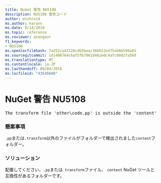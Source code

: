 ```yaml
---
title: NuGet 警告 NU5108
description: NU5108 警告コード
author: mishra14
ms.author: karann
ms.date: 8/14/2018
ms.topic: reference
ms.reviewer: anangaur
f1_keywords:
- NU5108
ms.openlocfilehash: 7a252ca41528cdb5beac38b022ed75eb0b598a03
ms.sourcegitcommit: 1d1406764c6af5fb7801d462e0c4afc9092fa569
ms.translationtype: MT
ms.contentlocale: ja-JP
ms.lasthandoff: 09/04/2018
ms.locfileid: "43545640"
---
```

# <a name="nuget-warning-nu5108"></a>NuGet 警告 NU5108
<pre>The transform file 'other\code.pp' is outside the 'content' folder and hence will not be transformed during installation of this package. Move it into the 'content' folder.</pre>

### <a name="issue"></a>懸案事項

`.pp`または`.transform`以外のファイルがフォルダーで検出されました`content`フォルダー。


### <a name="solution"></a>ソリューション

配置してください、`.pp`または`.transform`ファイル、 `content` NuGet ツールと互換性があるフォルダーです。

